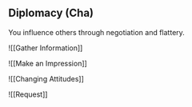 ## Diplomacy (Cha)

You influence others through negotiation and flattery.

![[Gather Information]]

![[Make an Impression]]

![[Changing Attitudes]]

![[Request]]